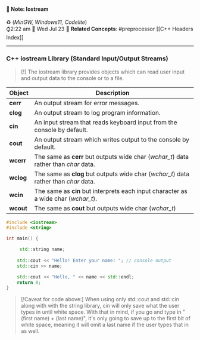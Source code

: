 #### 📝 Note: Iostream 
 ♻️ (*MinGW, Windows11, Codelite*)   
 ⌚2:22 am  📆 Wed Jul 23
 🔗 **Related Concepts**: #preprocessor [[C++ Headers Index]] 
___
### C++ iostream Library (Standard Input/Output Streams)

>[!<iostream>]
>The iostream library provides objects which can read user input and output data to the console or to a file.


| Object    | Description                                                                          |
| --------- | ------------------------------------------------------------------------------------ |
| **cerr**  | An output stream for error messages.                                                 |
| **clog**  | An output stream to log program information.                                         |
| **cin**   | An input stream that reads keyboard input from the console by default.               |
| **cout**  | An output stream which writes output to the console by default.                      |
| **wcerr** | The same as **cerr** but outputs wide char (*wchar_t*) data rather than *char* data. |
| **wclog** | The same as **clog** but outputs wide char (*wchar_t*) data rather than *char* data. |
| **wcin**  | The same as **cin** but interprets each input character as a wide char (*wchar_t*).  |
| **wcout** | The same as **cout** but outputs wide char (*wchar_t*)                               |

```cpp title:cout/cin
#include <iostream>
#include <string>

int main() {

	 std::string name; 
	
	std::cout << "Hello! Enter your name: "; // console output
	std::cin >> name;

	std::cout << "Hello, " << name << std::endl;
	return 0;
}
```

> [!Caveat for code above:]
> When using only std::cout and std::cin along with with the string library, cin will only save what the user types in until white space. With that in mind, if you go and type in "(first name) + (last name)", it's only going to save up to the first bit of white space, meaning it will omit a last name if the user types that in as well.

